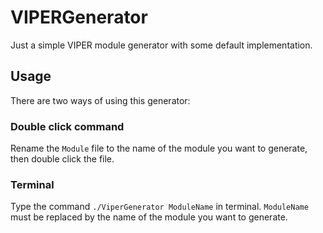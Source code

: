 # VIPERGenerator

Just a simple VIPER module generator with some default implementation.

## Usage

There are two ways of using this generator:

### Double click command

Rename the `Module` file to the name of the module you want to generate, then double click the file.

### Terminal

Type the command `./ViperGenerator ModuleName` in terminal.
`ModuleName` must be replaced by the name of the module you want to generate.
